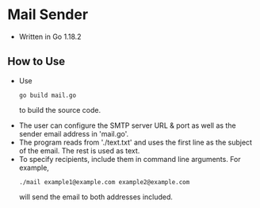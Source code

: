 # Mail Sender

<ul>
    <li>Written in Go 1.18.2</li>
</ul>

## How to Use

<ul>
<li>
Use 

`go build mail.go`

to build the source code.
</li>
<li>
The user can configure the SMTP server URL & port as well as the sender email address in 'mail.go'.
</li>
<li>
The program reads from './text.txt' and uses the first line as the subject of the email. The rest is used as text.
</li>
<li>
To specify recipients, include them in command line arguments. For example,

`./mail example1@example.com example2@example.com`

will send the email to both addresses included.
</li>
</ul>
